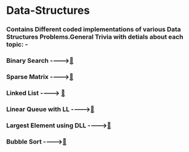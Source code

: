 # Data-Structures
### Contains Different coded implementations of various Data Structures Problems.General Trivia with detials about each topic: -
<h3>Binary Search ----><a href="https://github.com/ShivamS2201/Data-Structures/blob/main/Binary%20Search.C">🔗</a></h3>
<h3>Sparse Matrix ----><a href="https://github.com/ShivamS2201/Data-Structures/blob/main/Sparse%20Matrix.C">🔗</a></h3>
<h3>Linked List ----> <a href="https://github.com/ShivamS2201/Data-Structures/blob/main/Linked_list.c">🔗</a></h3>
<h3>Linear Queue with LL ----><a href="https://github.com/ShivamS2201/Data-Structures/blob/main/Linear%20Queue%20with%20LL.C">🔗</a></h3>
<h3>Largest Element using DLL ----><a href="https://github.com/ShivamS2201/Data-Structures/blob/main/Largest%20element%20using%20Doubly%20LL.c">🔗</a></h3>
<h3>Bubble Sort ----><a href="https://github.com/ShivamS2201/Data-Structures/blob/main/Bubble%20Sort.C">🔗</a></h3>
